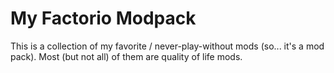 # My Factorio Modpack
 
This is a collection of my favorite / never-play-without mods (so... it's a mod pack). Most (but not all) of them are quality of life mods.
